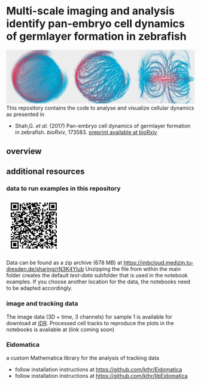 # Multi-scale imaging and analysis identify pan-embryo cell dynamics of germlayer formation in zebrafish

![logo](./pics/logo.png)
This repository contains the code to analyse and visualize cellular dynamics as presented in 

- Shah,G. _et al._ (2017) Pan-embryo cell dynamics of germlayer formation in zebrafish. _bioRxiv_, 173583.
[preprint available at bioRxiv](https://www.biorxiv.org/content/10.1101/173583v2)


## overview

## additional resources

### data to run examples in this repository

![test data link](./pics/data-link.png)

Data can be found as a zip archive (678 MB) at https://imbcloud.medizin.tu-dresden.de/sharing/rN3K4YIub Unzipping the file from within the main folder creates the default _test-data_ subfolder that is used in the notebook examples. If you choose another location for the data, the notebooks need to be adapted accordingly.

### image and tracking data
The image data (3D + time, 3 channels) for sample 1 is available for download at [IDR](https://idr.openmicroscopy.org/search/?query=Name:idr0068).
Processed cell tracks to reproduce the plots in the notebooks is available at (link coming soon)

### Eidomatica
a custom Mathematica library for the analysis of tracking data 

- follow installation instructions at https://github.com/kthr/Eidomatica 
- follow installation instructions at https://github.com/kthr/libEidomatica



